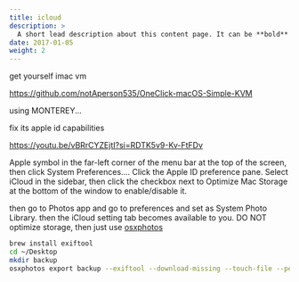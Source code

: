 ```yaml
---
title: icloud
description: >
  A short lead description about this content page. It can be **bold** or _italic_ and can be split over multiple paragraphs.
date: 2017-01-05
weight: 2
---
```


get yourself imac vm

https://github.com/notAperson535/OneClick-macOS-Simple-KVM

using MONTEREY...

fix its apple id capabilities

https://youtu.be/vBRrCYZEjtI?si=RDTK5v9-Kv-FtFDv


Apple symbol in the far-left corner of the menu bar at the top of the screen, then click System Preferences.... Click the Apple ID preference pane. Select iCloud in the sidebar, then click the checkbox next to Optimize Mac Storage at the bottom of the window to enable/disable it.


then go to Photos app and go to preferences and set as
System Photo Library. then the iCloud setting tab becomes
available to you. DO NOT optimize storage, then just
use [osxphotos](https://github.com/RhetTbull/osxphotos)

```bash
brew install exiftool
cd ~/Desktop
mkdir backup
osxphotos export backup --exiftool --download-missing --touch-file --person-keyword --export-by-date --verbose
```